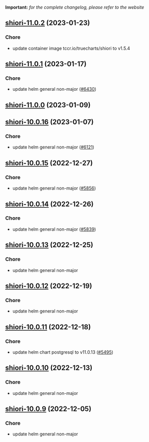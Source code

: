**Important:**
*for the complete changelog, please refer to the website*




## [shiori-11.0.2](https://github.com/truecharts/charts/compare/shiori-11.0.1...shiori-11.0.2) (2023-01-23)

### Chore

- update container image tccr.io/truecharts/shiori to v1.5.4
  
  


## [shiori-11.0.1](https://github.com/truecharts/charts/compare/shiori-11.0.0...shiori-11.0.1) (2023-01-17)

### Chore

- update helm general non-major ([#6430](https://github.com/truecharts/charts/issues/6430))
  
  


## [shiori-11.0.0](https://github.com/truecharts/charts/compare/shiori-10.0.16...shiori-11.0.0) (2023-01-09)




## [shiori-10.0.16](https://github.com/truecharts/charts/compare/shiori-10.0.15...shiori-10.0.16) (2023-01-07)

### Chore

- update helm general non-major ([#6121](https://github.com/truecharts/charts/issues/6121))
  
  


## [shiori-10.0.15](https://github.com/truecharts/charts/compare/shiori-10.0.14...shiori-10.0.15) (2022-12-27)

### Chore

- update helm general non-major ([#5856](https://github.com/truecharts/charts/issues/5856))
  
  


## [shiori-10.0.14](https://github.com/truecharts/charts/compare/shiori-10.0.13...shiori-10.0.14) (2022-12-26)

### Chore

- update helm general non-major ([#5839](https://github.com/truecharts/charts/issues/5839))
  
  


## [shiori-10.0.13](https://github.com/truecharts/charts/compare/shiori-10.0.12...shiori-10.0.13) (2022-12-25)

### Chore

- update helm general non-major
  
  


## [shiori-10.0.12](https://github.com/truecharts/charts/compare/shiori-10.0.11...shiori-10.0.12) (2022-12-19)

### Chore

- update helm general non-major
  
  


## [shiori-10.0.11](https://github.com/truecharts/charts/compare/shiori-10.0.10...shiori-10.0.11) (2022-12-18)

### Chore

- update helm chart postgresql to v11.0.13 ([#5495](https://github.com/truecharts/charts/issues/5495))
  
  


## [shiori-10.0.10](https://github.com/truecharts/charts/compare/shiori-10.0.9...shiori-10.0.10) (2022-12-13)

### Chore

- update helm general non-major
  
  


## [shiori-10.0.9](https://github.com/truecharts/charts/compare/shiori-10.0.8...shiori-10.0.9) (2022-12-05)

### Chore

- update helm general non-major
  
  
